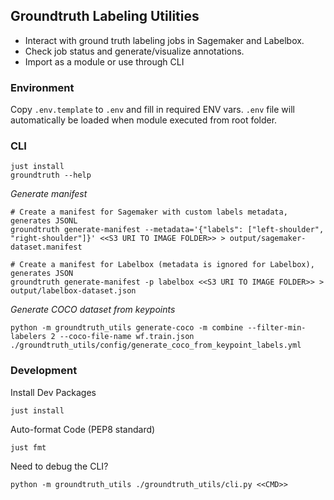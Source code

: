## Groundtruth Labeling Utilities

 - Interact with ground truth labeling jobs in Sagemaker and Labelbox.
 - Check job status and generate/visualize annotations.
 - Import as a module or use through CLI

### Environment

Copy `.env.template` to `.env` and fill in required ENV vars. `.env` file will automatically be loaded when module executed from root folder. 

### CLI

    just install
    groundtruth --help
    
*Generate manifest*

    # Create a manifest for Sagemaker with custom labels metadata, generates JSONL
    groundtruth generate-manifest --metadata='{"labels": ["left-shoulder", "right-shoulder"]}' <<S3 URI TO IMAGE FOLDER>> > output/sagemaker-dataset.manifest
    
    # Create a manifest for Labelbox (metadata is ignored for Labelbox), generates JSON
    groundtruth generate-manifest -p labelbox <<S3 URI TO IMAGE FOLDER>> > output/labelbox-dataset.json

*Generate COCO dataset from keypoints*

    python -m groundtruth_utils generate-coco -m combine --filter-min-labelers 2 --coco-file-name wf.train.json ./groundtruth_utils/config/generate_coco_from_keypoint_labels.yml

### Development

Install Dev Packages

    just install

Auto-format Code (PEP8 standard)

    just fmt
    
Need to debug the CLI?

    python -m groundtruth_utils ./groundtruth_utils/cli.py <<CMD>>

